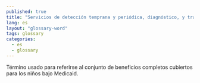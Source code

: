 ```yaml
---
published: true
title: "Servicios de detección temprana y periódica, diagnóstico, y tratamiento (EPSDT en inglés)"
lang: es
layout: "glossary-word"
tags: glossary
categories:
  - es
  - glossary
---
```


Término usado para referirse al conjunto de beneficios completos cubiertos para los niños bajo Medicaid.
